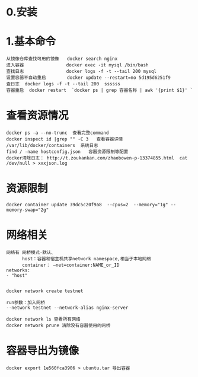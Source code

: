 # 0.安装
    
# 1.基本命令
    从镜像仓库查找可用的镜像   docker search nginx  
    进入容器                docker exec -it mysql /bin/bash 
    查找日志                docker logs -f -t --tail 200 mysql  
    设置容器不自动重启        docker update --restart=no 5d195d6251f9  
    查日志  docker logs -f -t --tail 200  ssssss
    容器重启  docker restart  `docker ps | grep 容器名称 | awk '{print $1}' `
# 查看资源情况
    docker ps -a --no-trunc  查看完整command
    docker inspect id |grep "" -C 3   查看容器详情
    /var/lib/docker/containers  系统日志
    find / -name hostconfig.json   容器资源限制等配置
    docker清除日志： http://t.zoukankan.com/zhaobowen-p-13374855.html  cat /dev/null > xxxjson.log
# 资源限制
    docker container update 39dc5c20f9a8  --cpus=2  --memory="1g" --memory-swap="2g"

# 网络相关
    网络有 网桥模式-默认、
          host：容器和宿主机共享network namespace,相当于本地网络
          container： –net=container:NAME_or_ID
    networks:
    - "host"


    docker network create testnet

    run参数：加入网桥
    --network testnet --network-alias nginx-server

    docker network ls 查看所有网络
    docker network prune 清除没有容器使用的网桥
# 容器导出为镜像
    docker export 1e560fca3906 > ubuntu.tar 导出容器
